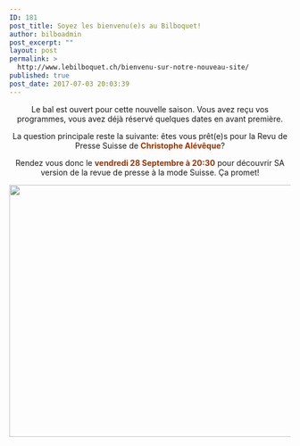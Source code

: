 ```yaml
---
ID: 181
post_title: Soyez les bienvenu(e)s au Bilboquet!
author: bilboadmin
post_excerpt: ""
layout: post
permalink: >
  http://www.lebilboquet.ch/bienvenu-sur-notre-nouveau-site/
published: true
post_date: 2017-07-03 20:03:39
---
```

<p style="text-align: center;">Le bal est ouvert pour cette nouvelle saison. Vous avez reçu vos programmes, vous avez déjà réservé quelques dates en avant première.</p>
<p style="text-align: center;">La question principale reste la suivante: êtes vous prêt(e)s pour la Revu de Presse Suisse de <span style="color: #993300;"><strong>Christophe Alévêque</strong></span>?</p>
<p style="text-align: center;">Rendez vous donc le <span style="color: #993300;"><b>vendredi 28 Septembre à 20:30</b></span> pour découvrir SA version de la revue de presse à la mode Suisse. Ça promet!</p>
<img class="alignnone wp-image-1040 size-full" src="http://www.lebilboquet.ch/wp-content/uploads/2018/06/Page2.jpg" alt="" width="1279" height="452" />